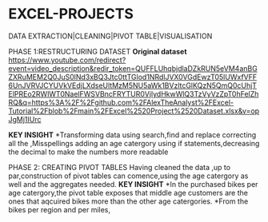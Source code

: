 # EXCEL-PROJECTS
DATA EXTRACTION|CLEANING|PIVOT TABLE|VISUALISATION


PHASE 1:RESTRUCTURING DATASET
**Original dataset**
https://www.youtube.com/redirect?event=video_description&redir_token=QUFFLUhqbjdlaDZkRUN5eVM4anBGZXRuMEM2Q0JuS0lNd3xBQ3Jtc0ttTGlod1NRdlJVX0VGdEwzT05lUWxfVFF6UnJVRVJCYUVkVEdjLXdseUltMzM5NU5aWk1BVzltcGlKQzN5QmQ0cUhjTElPREo2RWlWT0NaelFWSVBncFRYTUR0VjlydHkwWlQ3TzVyVzZpT0hFelZhRQ&q=https%3A%2F%2Fgithub.com%2FAlexTheAnalyst%2FExcel-Tutorial%2Fblob%2Fmain%2FExcel%2520Project%2520Dataset.xlsx&v=opJgMj1IUrc

**KEY INSIGHT**
*Transforming data using search,find and replace correcting all the ,Misspellings adding an age catergory using if statements,decreasing the decimal to make the numbers more readable 

PHASE 2: CREATING PIVOT TABLES 
     Having cleaned the data ,up to par,construction of pivot tables can comence,using the age catergory as well and the aggregates needed.
     **KEY INSIGHT**
     *In the purchased bikes per age catergory,the pivot table exposes that middle age customers are the ones that aqcuired bikes more than the other age catergories.
     *From the bikes per region and per miles,                                                                                                                            
